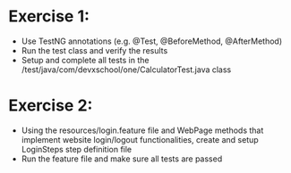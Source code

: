 # Exercise 1: #
* Use TestNG annotations (e.g. @Test, @BeforeMethod, @AfterMethod)
* Run the test class and verify the results
* Setup and complete all tests in the /test/java/com/devxschool/one/CalculatorTest.java class

# Exercise 2: #
* Using the resources/login.feature file and WebPage methods that implement website login/logout functionalities, create and setup LoginSteps step definition file
* Run the feature file and make sure all tests are passed
